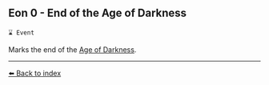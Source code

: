 ## Eon 0 - End of the Age of Darkness

`⌛ Event`

Marks the end of the [Age of Darkness](../refs/age_of_darkness.md).

----------
[⬅️ Back to index](../timeline/index.md)